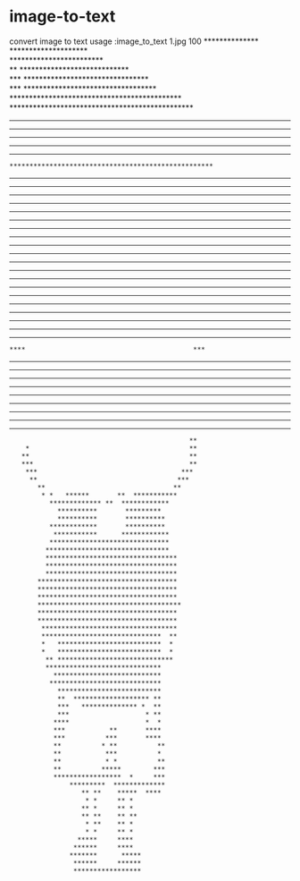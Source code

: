 # image-to-text
convert image to text
usage :image_to_text  1.jpg 100
                      **************                     
                    ********************                 
                  ************************               
         **     ****************************             
       ***    ********************************           
       ***   **********************************          
     ********************************************        
    ***********************************************      
  *************************************************      
*****************************************************    
*****************************************************    
**  *************************************************    
**  *************************************************    
    ***************************************************  
   ****************************************************  
   ******************************************************
  *******************************************************
  ****************************************************** 
  *******************************************************
 ********************************************************
 ********************************************************
 ********************************************************
*********************************************************
*********************************************************
*********************************************************
*********************************************************
*******************************  ************************
******************************** ************************
 *******************************  ********************** 
  *******************************  ********************  
  ****** **************   *******   *******************  
  ******   **************   ******    *****************  
   *****        ********                ***************  
   *****                                    **   *****   
    ****                                          ***    
  ******   ***************        *************   *****  
 *******   ***************       **************   ****** 
**   ***   ************* *       *************   ***   **
** *****       *********           ***********   **  ****
**  ****                                          ***** *
***   **                                          *    **
 **** **                                          *******
  *******                                        ** **** 
  ** ****                                        **      
                                                 **      
        *                                        **      
       **                                        **      
       ***                                       **      
        ***                                    ***       
         **                                   ***        
           **                                **          
            * *   ******       **  ***********           
              ************* **  ************             
                **********       *********               
                **********       **********              
              ************       **********              
               ***********      ************             
              ******************************             
             *******************************             
             *********************************           
             *********************************           
             *********************************           
           ***********************************           
           ***********************************           
           ***********************************           
           ************************************          
           ***********************************           
           ***********************************           
            **********************************           
            ******************************  **           
            *   **************************  *            
            *   **************************  *            
             ** *****************************            
             *****************************               
               ***************************               
              ****************************               
                **************************               
                **  ******************* **               
                ***   ************** *  **               
                ***                   * **               
               ****                   *  *               
               ***           **       ****               
               ***          ***       ****               
               **          * **          **              
               **           ***          *               
               **           * *          **              
               **          *****        ***              
               *****************  *     ***              
                   *********  *************              
                      ** **    *****  ****               
                       * *     ** *                      
                      ** *     ** *                      
                      ** **    ** **                     
                       * **    ** *                      
                       * *     ** *                      
                     *****     ****                      
                    ******     ****                      
                   *******      *****                    
                    ******     ******                    
                    *****************                    
